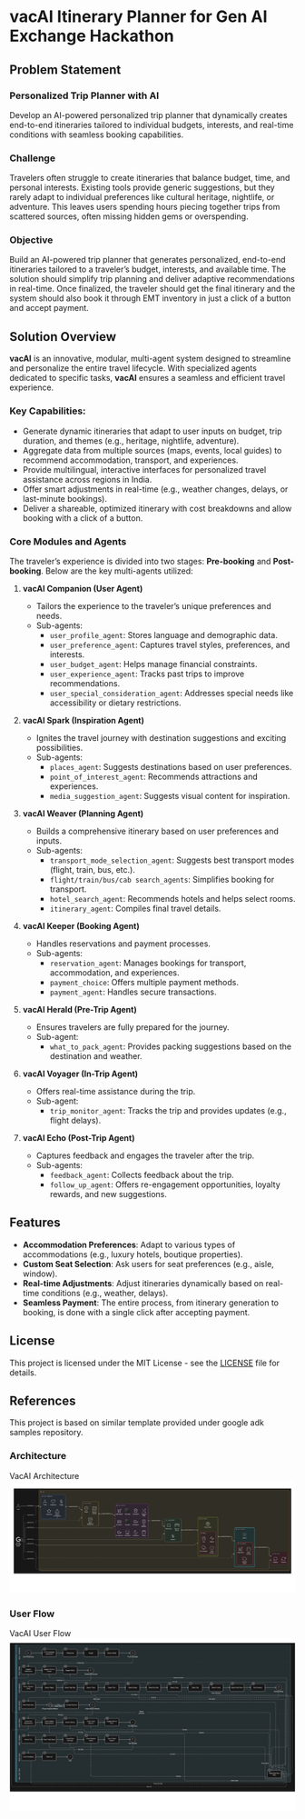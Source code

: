 # vacAI Itinerary Planner for Gen AI Exchange Hackathon

## Problem Statement

### Personalized Trip Planner with AI

Develop an AI-powered personalized trip planner that dynamically creates end-to-end itineraries tailored to individual budgets, interests, and real-time conditions with seamless booking capabilities.

### Challenge

Travelers often struggle to create itineraries that balance budget, time, and personal interests. Existing tools provide generic suggestions, but they rarely adapt to individual preferences like cultural heritage, nightlife, or adventure. This leaves users spending hours piecing together trips from scattered sources, often missing hidden gems or overspending.

### Objective

Build an AI-powered trip planner that generates personalized, end-to-end itineraries tailored to a traveler’s budget, interests, and available time. The solution should simplify trip planning and deliver adaptive recommendations in real-time. Once finalized, the traveler should get the final itinerary and the system should also book it through EMT inventory in just a click of a button and accept payment.

## Solution Overview

**vacAI** is an innovative, modular, multi-agent system designed to streamline and personalize the entire travel lifecycle. With specialized agents dedicated to specific tasks, **vacAI** ensures a seamless and efficient travel experience.

### Key Capabilities:

- Generate dynamic itineraries that adapt to user inputs on budget, trip duration, and themes (e.g., heritage, nightlife, adventure).
- Aggregate data from multiple sources (maps, events, local guides) to recommend accommodation, transport, and experiences.
- Provide multilingual, interactive interfaces for personalized travel assistance across regions in India.
- Offer smart adjustments in real-time (e.g., weather changes, delays, or last-minute bookings).
- Deliver a shareable, optimized itinerary with cost breakdowns and allow booking with a click of a button.

### Core Modules and Agents

The traveler’s experience is divided into two stages: **Pre-booking** and **Post-booking**. Below are the key multi-agents utilized:

1. **vacAI Companion (User Agent)**  
   - Tailors the experience to the traveler’s unique preferences and needs.  
   - Sub-agents:
     - `user_profile_agent`: Stores language and demographic data.
     - `user_preference_agent`: Captures travel styles, preferences, and interests.
     - `user_budget_agent`: Helps manage financial constraints.
     - `user_experience_agent`: Tracks past trips to improve recommendations.
     - `user_special_consideration_agent`: Addresses special needs like accessibility or dietary restrictions.

2. **vacAI Spark (Inspiration Agent)**  
   - Ignites the travel journey with destination suggestions and exciting possibilities.  
   - Sub-agents:
     - `places_agent`: Suggests destinations based on user preferences.
     - `point_of_interest_agent`: Recommends attractions and experiences.
     - `media_suggestion_agent`: Suggests visual content for inspiration.

3. **vacAI Weaver (Planning Agent)**  
   - Builds a comprehensive itinerary based on user preferences and inputs.  
   - Sub-agents:
     - `transport_mode_selection_agent`: Suggests best transport modes (flight, train, bus, etc.).
     - `flight/train/bus/cab search_agents`: Simplifies booking for transport.
     - `hotel_search_agent`: Recommends hotels and helps select rooms.
     - `itinerary_agent`: Compiles final travel details.

4. **vacAI Keeper (Booking Agent)**  
   - Handles reservations and payment processes.  
   - Sub-agents:
     - `reservation_agent`: Manages bookings for transport, accommodation, and experiences.
     - `payment_choice`: Offers multiple payment methods.
     - `payment_agent`: Handles secure transactions.

5. **vacAI Herald (Pre-Trip Agent)**  
   - Ensures travelers are fully prepared for the journey.  
   - Sub-agent:
     - `what_to_pack_agent`: Provides packing suggestions based on the destination and weather.

6. **vacAI Voyager (In-Trip Agent)**  
   - Offers real-time assistance during the trip.  
   - Sub-agent:
     - `trip_monitor_agent`: Tracks the trip and provides updates (e.g., flight delays).

7. **vacAI Echo (Post-Trip Agent)**  
   - Captures feedback and engages the traveler after the trip.  
   - Sub-agents:
     - `feedback_agent`: Collects feedback about the trip.
     - `follow_up_agent`: Offers re-engagement opportunities, loyalty rewards, and new suggestions.

## Features

- **Accommodation Preferences**: Adapt to various types of accommodations (e.g., luxury hotels, boutique properties).
- **Custom Seat Selection**: Ask users for seat preferences (e.g., aisle, window).
- **Real-time Adjustments**: Adjust itineraries dynamically based on real-time conditions (e.g., weather, delays).
- **Seamless Payment**: The entire process, from itinerary generation to booking, is done with a single click after accepting payment.

## License

This project is licensed under the MIT License - see the [LICENSE](LICENSE) file for details.

## References

This project is based on similar template provided under google adk samples repository.

### Architecture
VacAI Architecture
<img src="vacAI-arch.png" alt="VacAI's Multi-Agent Architecture"/>

### User Flow
VacAI User Flow
<img src="vacAI-user-flow.png" alt="VacAI's User Flow Diagram"/>
